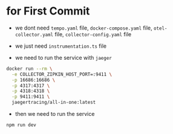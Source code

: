 # for First Commit 
- we dont need `tempo.yaml` file, `docker-compose.yaml` file, `otel-collector.yaml` file, `collector-config.yaml` file

- we just need `instrumentation.ts` file
- we need to run the service with `jaeger`
```bash
docker run --rm \
  -e COLLECTOR_ZIPKIN_HOST_PORT=:9411 \
  -p 16686:16686 \
  -p 4317:4317 \
  -p 4318:4318 \
  -p 9411:9411 \
  jaegertracing/all-in-one:latest
```

- then we need to run the service
```bash
npm run dev 
```
